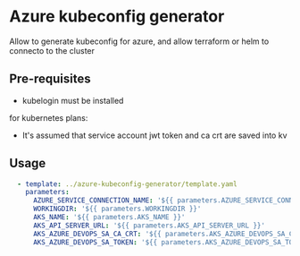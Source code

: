 # Azure kubeconfig generator

Allow to generate kubeconfig for azure, and allow terraform or helm to connecto to the cluster

## Pre-requisites

* kubelogin must be installed

for kubernetes plans:

* It's assumed that service account jwt token and ca crt are saved into kv

## Usage

```yaml
  - template: ../azure-kubeconfig-generator/template.yaml
    parameters:
      AZURE_SERVICE_CONNECTION_NAME: '${{ parameters.AZURE_SERVICE_CONNECTION_NAME }}'
      WORKINGDIR: '${{ parameters.WORKINGDIR }}'
      AKS_NAME: '${{ parameters.AKS_NAME }}'
      AKS_API_SERVER_URL: '${{ parameters.AKS_API_SERVER_URL }}'
      AKS_AZURE_DEVOPS_SA_CA_CRT: '${{ parameters.AKS_AZURE_DEVOPS_SA_CA_CRT }}'
      AKS_AZURE_DEVOPS_SA_TOKEN: '${{ parameters.AKS_AZURE_DEVOPS_SA_TOKEN }}'
```

